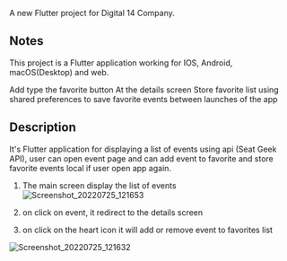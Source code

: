 A new Flutter project for Digital 14 Company.

## Notes

This project is a Flutter application working for IOS, Android, macOS(Desktop) and web.

Add type the favorite button At the details screen
Store favorite list using shared preferences to save favorite events between launches of the app

## Description
It's Flutter application for displaying a list of events using api (Seat Geek API), user can open event page and can add event to favorite and store favorite events local if user open app again.

1. The main screen display the list of events
   ![Screenshot_20220725_121653](https://user-images.githubusercontent.com/36262265/180766232-c5a83b04-6044-49ef-8b73-253e519a7b78.png)

2. on click on event, it redirect to the details screen
3. on click on the heart icon it will add or remove event to favorites list 
   
![Screenshot_20220725_121632](https://user-images.githubusercontent.com/36262265/180766292-68177997-76b5-4312-a188-b03d73caa2cb.png)
